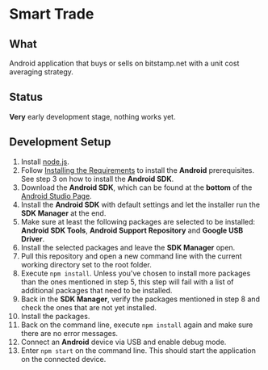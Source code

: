 # Smart Trade

## What

Android application that buys or sells on bitstamp.net with a unit cost averaging strategy.


## Status

**Very** early development stage, nothing works yet.


## Development Setup

1. Install [node.js](https://nodejs.org/en/download/).
2. Follow
   [Installing the Requirements](https://cordova.apache.org/docs/en/latest/guide/platforms/android/index.html#installing-the-requirements)
   to install the **Android** prerequisites. See step 3 on how to install the **Android SDK**.
3. Download the **Android SDK**, which can be found at the **bottom** of the
   [Android Studio Page](https://developer.android.com/studio/index.html).
4. Install the **Android SDK** with default settings and let the installer run the **SDK Manager** at the end.
5. Make sure at least the following packages are selected to be installed: **Android SDK Tools**,
   **Android Support Repository** and **Google USB Driver**.
6. Install the selected packages and leave the **SDK Manager** open.
7. Pull this repository and open a new command line with the current working directory set to the root folder.
8. Execute `npm install`. Unless you've chosen to install more packages than the ones mentioned in step 5, this step
   will fail with a list of additional packages that need to be installed.
9. Back in the **SDK Manager**, verify the packages mentioned in step 8 and check the ones that are not yet installed.
10. Install the packages.
11. Back on the command line, execute `npm install` again and make sure there are no error messages.
12. Connect an **Android** device via USB and enable debug mode.
13. Enter `npm start` on the command line. This should start the application on the connected device.
